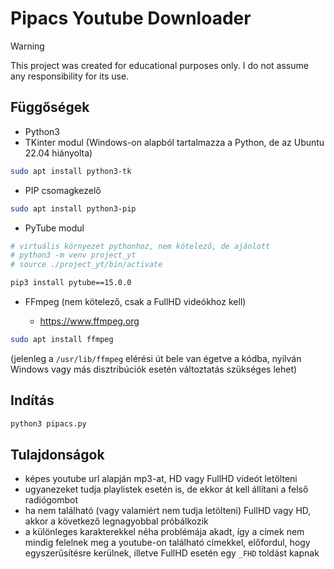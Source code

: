 # Pipacs Youtube Downloader

> [!WARNING]
> This project was created for educational purposes only. I do not assume any responsibility for its use.

## Függőségek
- Python3
- TKinter modul (Windows-on alapból tartalmazza a Python, de az Ubuntu 22.04 hiányolta)
``` bash
sudo apt install python3-tk
```
- PIP csomagkezelő
``` bash
sudo apt install python3-pip
```
- PyTube modul
``` bash
# virtuális környezet pythonhoz, nem kötelező, de ajánlott
# python3 -m venv project_yt
# source ./project_yt/bin/activate

pip3 install pytube==15.0.0
```

- FFmpeg (nem kötelező, csak a FullHD videókhoz kell)

    - https://www.ffmpeg.org
``` bash
sudo apt install ffmpeg
```
(jelenleg a `/usr/lib/ffmpeg` elérési út bele van égetve a kódba, nyilván Windows vagy más disztribúciók esetén változtatás szükséges lehet)

## Indítás
``` bash
python3 pipacs.py
```

## Tulajdonságok
- képes youtube url alapján mp3-at, HD vagy FullHD videót letölteni 
- ugyanezeket tudja playlistek esetén is, de ekkor át kell állítani a felső radiógombot
- ha nem található (vagy valamiért nem tudja letölteni) FullHD vagy HD, akkor a következő legnagyobbal próbálkozik
- a különleges karakterekkel néha problémája akadt, így a címek nem mindig felelnek meg a youtube-on található címekkel, előfordul, hogy egyszerűsítésre kerülnek, illetve FullHD esetén egy `_FHD` toldást kapnak

